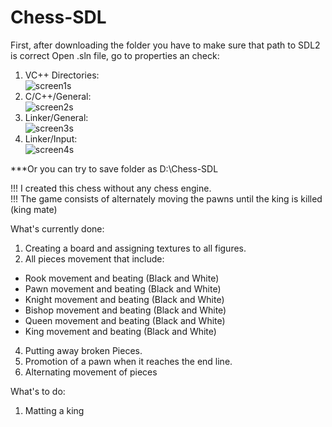 # Chess-SDL
 
First, after downloading the folder you have to make sure that path to SDL2 is correct
Open .sln file, go to properties an check:
1. VC++ Directories:  
![screen1s](https://user-images.githubusercontent.com/84734341/155896312-d55fda5b-2734-45ca-bb51-1dc2fd4b61ed.png)
2. C/C++/General:  
![screen2s](https://user-images.githubusercontent.com/84734341/155896317-6bda2796-3882-4202-b22a-684d739f1af7.png)
3. Linker/General:  
![screen3s](https://user-images.githubusercontent.com/84734341/155896328-5297074e-e2cc-454b-89a5-4198880c5f00.png)
4. Linker/Input:  
![screen4s](https://user-images.githubusercontent.com/84734341/155896331-bdf7e37f-575e-433d-9d7f-ee6f020d37ed.png)  
  
***Or you can try to save folder as D:\Chess-SDL  

!!! I created this chess without any chess engine.  
!!! The game consists of alternately moving the pawns until the king is killed (king mate)

What's currently done:
1. Creating a board and assigning textures to all figures.
2. All pieces movement that include:
- Rook movement and beating    (Black and White)
- Pawn movement and beating    (Black and White)
- Knight movement and beating  (Black and White)
- Bishop movement and beating  (Black and White)
- Queen movement and beating   (Black and White)
- King movement and beating    (Black and White)
4. Putting away broken Pieces.
5. Promotion of a pawn when it reaches the end line.
6. Alternating movement of pieces  

What's to do:
1. Matting a king
